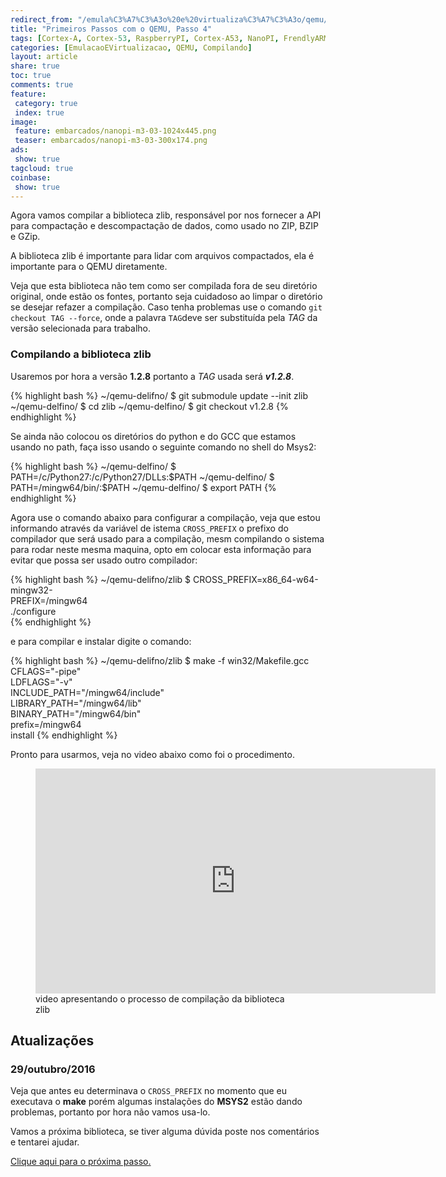 ```yaml
---
redirect_from: "/emula%C3%A7%C3%A3o%20e%20virtualiza%C3%A7%C3%A3o/qemu/compilando/Primeiros_Passos_com_o_QEMU-parte-4/"
title: "Primeiros Passos com o QEMU, Passo 4" 
tags: [Cortex-A, Cortex-53, RaspberryPI, Cortex-A53, NanoPI, FrendlyARM, ARM, Intel, TBB,  Emulação, Virtualização, KVM, QEMU, VMware, VirtualBox, VBox, Hiper-V, Xen, GNU ARM Eclipse, Eclipse, Windows, RTOS, uOS]
categories: [EmulacaoEVirtualizacao, QEMU, Compilando]
layout: article
share: true
toc: true
comments: true
feature:
 category: true
 index: true
image:
 feature: embarcados/nanopi-m3-03-1024x445.png
 teaser: embarcados/nanopi-m3-03-300x174.png
ads: 
 show: true
tagcloud: true
coinbase:
 show: true
---
```

Agora vamos compilar a biblioteca zlib, responsável por nos fornecer a API para 
compactação e descompactação de dados, como usado no ZIP, BZIP e GZip.

<!--more-->

A biblioteca zlib é importante para lidar com arquivos compactados, ela é 
importante para o QEMU diretamente.

Veja que esta biblioteca não tem como ser compilada fora de seu diretório original, 
onde estão os fontes, portanto seja cuidadoso ao limpar o diretório se desejar 
refazer a compilação. Caso tenha problemas use o comando `git checkout TAG --force`, 
onde a palavra `TAG`deve ser substituída pela *TAG* da versão selecionada para 
trabalho.

### Compilando a biblioteca zlib

Usaremos por hora a versão **1.2.8** portanto a *TAG* usada será ***v1.2.8***.

{% highlight bash %}
~/qemu-delifno/ $ git submodule update --init zlib
~/qemu-delfino/ $ cd zlib
~/qemu-delfino/ $ git checkout v1.2.8
{% endhighlight %}

Se ainda não colocou os diretórios do python e do GCC que estamos usando no path, 
faça isso usando o seguinte comando no shell do Msys2:

{% highlight bash %}
~/qemu-delfino/ $ PATH=/c/Python27:/c/Python27/DLLs:$PATH
~/qemu-delfino/ $ PATH=/mingw64/bin/:$PATH
~/qemu-delfino/ $ export PATH
{% endhighlight %}

Agora use o comando abaixo para configurar a compilação, veja que estou informando
através da variável de istema `CROSS_PREFIX` o prefixo do compilador que será usado
para a compilação, mesm compilando o sistema para rodar neste mesma maquina, opto
em colocar esta informação para evitar que possa ser usado outro compilador:

{% highlight bash %}
~/qemu-delifno/zlib $ CROSS_PREFIX=x86_64-w64-mingw32- \
        PREFIX=/mingw64 \
        ./configure  
{% endhighlight %} 

e para compilar e instalar digite o comando:

{% highlight bash %}
~/qemu-delifno/zlib $ make -f win32/Makefile.gcc \
        CFLAGS="-pipe" \
        LDFLAGS="-v" \
        INCLUDE_PATH="/mingw64/include" \
        LIBRARY_PATH="/mingw64/lib" \
        BINARY_PATH="/mingw64/bin" \
        prefix=/mingw64 \
        install
{% endhighlight %}

Pronto para usarmos, veja no video abaixo como foi o procedimento.

<figure>
	<iframe width="640" height="360" src="https://www.youtube.com/embed/MsYjIHO9Yko?rel=0&amp;showinfo=0" frameborder="0" allowfullscreen></iframe>
	<figcaption>video apresentando o processo de compilação da  biblioteca zlib</figcaption>
</figure>

## Atualizações

### 29/outubro/2016

Veja que antes eu determinava o `CROSS_PREFIX` no momento que eu executava o 
**make** porém algumas instalações do **MSYS2** estão dando problemas, portanto
por hora não vamos usa-lo.



Vamos a próxima biblioteca, se tiver alguma dúvida poste 
nos comentários e tentarei ajudar.


[Clique aqui para o próxima passo.](http://carlosdelfino.eti.br/emulacaoevirtualizacao/qemu/compilando/Primeiros_Passos_com_o_QEMU-passo-5/)



